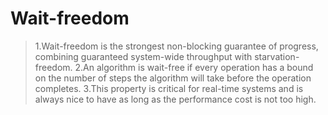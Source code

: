 # Wait-freedom

> 1.Wait-freedom is the strongest non-blocking guarantee of progress, combining guaranteed system-wide throughput with starvation-freedom.
> 2.An algorithm is wait-free if every operation has a bound on the number of steps the algorithm will take before the operation completes.
> 3.This property is critical for real-time systems and is always nice to have as long as the performance cost is not too high.


